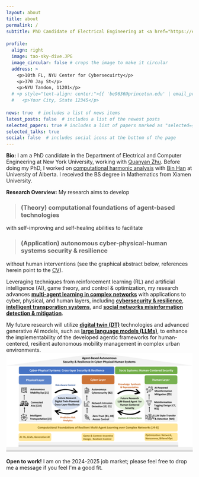 ```yaml
---
layout: about
title: about
permalink: /
subtitle: PhD Candidate of Electrical Engineering at <a href="https://engineering.nyu.edu/"> New York University </a>.

profile:
  align: right
  image: tao-sky-dive.JPG
  image_circular: false # crops the image to make it circular
  address: >
    <p>10th FL, NYU Center for Cybersecuirty</p>
    <p>370 Jay St</p>
    <p>NYU Tandon, 11201</p>
  # <p style="text-align: center;">{{ 'be9636@princeton.edu' | email_protect }}</p>
  #   <p>Your City, State 12345</p>

news: true  # includes a list of news items
latest_posts: false  # includes a list of the newest posts
selected_papers: true # includes a list of papers marked as "selected={true}"
selected_talks: true
social: false  # includes social icons at the bottom of the page
---
```


**Bio:** I am a PhD candidate in the Department of Electrical and Computer Engineering at New York University, working with [Quanyan Zhu](https://wp.nyu.edu/quanyan/). Before doing my PhD, I worked on [computational harmonic analysis](https://www.sciencedirect.com/science/article/pii/S0893965918304221) with [Bin Han](https://sites.ualberta.ca/~bhan/) at University of Alberta. I received the BS degree in Mathematics from Xiamen University. 

**Research Overview:** My research aims to develop 
> ### (Theory) computational foundations of agent-based technologies

 with self-improving and self-healing abilities to facilitate 
 > ### (Application) autonomous cyber-physical-human systems security & resilience

 without human interventions (see the graphical abstract below, references herein point to the [CV](https://taoli-nyu.github.io/assets/pdf/TaoLi_Curriculum_Vitae.pdf)). 
 
 Leveraging techniques from reinforcement learning (RL) and artificial intelligence (AI), game theory, and control & optimization, my research advances [<b>multi-agent learning in complex networks</b>](https://doi.org/10.1016/j.arcontrol.2022.03.003) with applications to cyber, physical, and human layers, including [<b>cybersecurity & resilience</b>](https://arxiv.org/abs/2402.12499), [<b>intelligent transporation systems</b>](https://doi.org/10.1016/j.trc.2024.104804), and [<b>social networks misinformation detection & mitigation</b>](https://doi.org/10.23919/WiOpt58741.2023.10349848). 
 
 My future research will utilize [<b>digital twin (DT)</b>](https://arxiv.org/abs/2407.15025) technologies and advanced generative AI models, such as [<b>large language models (LLMs)</b>](https://arxiv.org/abs/2403.10570), to enhance the implementability of the developed agentic frameworks for human-centered, resilient autonomous mobility management in complex urban environments.
<img src="/assets/img/cphs.png" alt="Research Thrusts Overview" width="800"/>



**Open to work!** I am on the 2024-2025 job market; please feel free to drop me a message if you feel I'm a good fit.

